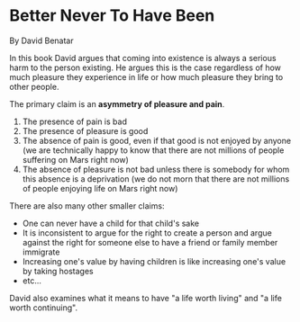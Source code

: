 # Better Never To Have Been

By David Benatar

In this book David argues that coming into existence is always a serious harm to the person existing. He argues this is the case regardless of how much pleasure they experience in life or how much pleasure they bring to other people.

The primary claim is an **asymmetry of pleasure and pain**.

1. The presence of pain is bad
2. The presence of pleasure is good
3. The absence of pain is good, even if that good is not enjoyed by anyone (we are technically happy to know that there are not millions of people suffering on Mars right now)
4. The absence of pleasure is not bad unless there is somebody for whom this absence is a deprivation (we do not morn that there are not millions of people enjoying life on Mars right now)

There are also many other smaller claims:

- One can never have a child for that child's sake
- It is inconsistent to argue for the right to create a person and argue against the right for someone else to have a friend or family member immigrate
- Increasing one's value by having children is like increasing one's value by taking hostages
- etc...

David also examines what it means to have "a life worth living" and "a life worth continuing".
